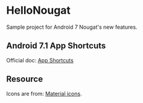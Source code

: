 # HelloNougat
Sample project for Android 7 Nougat's new features.

## Android 7.1 App Shortcuts
Official doc: [App Shortcuts](https://developer.android.com/preview/shortcuts.html)


## Resource
Icons are from: [Material icons](https://design.google.com/icons/).
